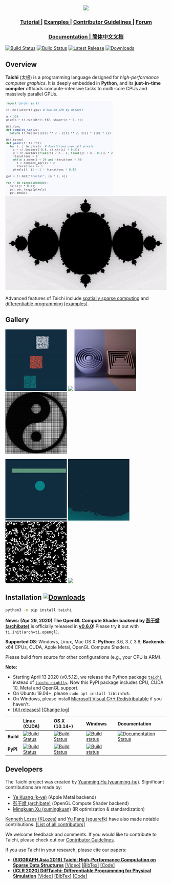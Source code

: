 <div align="center">
  <img width="500px" src="https://github.com/yuanming-hu/taichi/raw/master/misc/logo.png">
  <h3> <a href="https://taichi.readthedocs.io/en/latest/hello.html"> Tutorial </a> | <a href="https://github.com/yuanming-hu/taichi/tree/master/examples"> Examples </a> | <a href="https://taichi.readthedocs.io/en/latest/contributor_guide.html"> Contributor Guidelines </a> | <a href="https://forum.taichi.graphics/"> Forum </a> </h3>
  <h3> <a href="https://taichi.readthedocs.io/en/stable/"> Documentation </a> |<a href="https://taichi.readthedocs.io/zh_CN/latest/"> 简体中文文档 </a> </h3>
</div>

[![Build Status](https://img.shields.io/appveyor/build/yuanming-hu/taichi?logo=AppVeyor)](https://ci.appveyor.com/project/yuanming-hu/taichi/branch/master)
[![Build Status](https://img.shields.io/travis/taichi-dev/taichi?logo=Travis)](https://travis-ci.com/taichi-dev/taichi)
[![Latest Release](https://img.shields.io/github/v/release/taichi-dev/taichi?color=yellow)](https://github.com/taichi-dev/taichi/releases/latest)
[![Downloads](https://img.shields.io/pypi/dw/taichi?color=blue)](https://pepy.tech/project/taichi)

## Overview

**Taichi** (太极) is a programming language designed for *high-performance computer graphics*. It is deeply embedded in **Python**, and its **just-in-time compiler** offloads compute-intensive tasks to multi-core CPUs and massively parallel GPUs.

<a href="https://github.com/taichi-dev/taichi/blob/master/examples/fractal.py#L1-L31"> <img src="https://github.com/yuanming-hu/public_files/raw/master/graphics/taichi/fractal_code.png" height="293px"></a>  <img src="https://raw.githubusercontent.com/yuanming-hu/public_files/master/graphics/taichi/fractal_small.gif" height="293px">


Advanced features of Taichi include [spatially sparse computing](https://taichi.readthedocs.io/en/latest/sparse.html) and [differentiable programming](https://taichi.readthedocs.io/en/latest/differentiable_programming.html) [[examples]](https://github.com/yuanming-hu/difftaichi).

## Gallery

<a href="https://github.com/taichi-dev/taichi/blob/master/examples/mpm128.py"><img src="https://raw.githubusercontent.com/yuanming-hu/public_files/master/graphics/taichi/mpm128.gif" height="192px"></a> <a href="https://github.com/taichi-dev/taichi/blob/master/examples/stable_fluid.py"> <img src="https://raw.githubusercontent.com/yuanming-hu/public_files/master/graphics/taichi/stable_fluids.gif" height="192px"></a> <a href="https://github.com/taichi-dev/taichi/blob/master/examples/sdf_renderer.py"><img src="https://raw.githubusercontent.com/yuanming-hu/public_files/master/graphics/taichi/sdf_renderer.jpg" height="192px"></a> <a href="https://github.com/taichi-dev/taichi/blob/master/examples/taichi_sparse.py"><img src="https://raw.githubusercontent.com/yuanming-hu/public_files/master/graphics/taichi/sparse_grids.gif" height="192px"></a>

<a href="https://github.com/taichi-dev/taichi/blob/master/examples/mpm_lagrangian_forces.py"><img src="https://raw.githubusercontent.com/yuanming-hu/public_files/master/graphics/taichi/lagrangian.gif" height="192px"></a> <a href="https://github.com/taichi-dev/taichi/blob/master/examples/pbf2d.py"><img src="https://raw.githubusercontent.com/yuanming-hu/public_files/master/graphics/taichi/pbf.gif" height="192px"></a> <a href="https://github.com/taichi-dev/taichi/blob/master/examples/game_of_life.py"><img src="https://raw.githubusercontent.com/yuanming-hu/public_files/master/graphics/taichi/game_of_life.gif" height="192px"></a> <a href="https://github.com/taichi-dev/taichi/blob/master/examples/euler.py"><img src="https://raw.githubusercontent.com/yuanming-hu/public_files/master/graphics/taichi/euler.gif" height="192px"></a>


## Installation [![Downloads](https://pepy.tech/badge/taichi-nightly)](https://pepy.tech/project/taichi-nightly)

```bash
python3 -m pip install taichi
```

**News: (Apr 29, 2020) The OpenGL Compute Shader backend by [彭于斌 (archibate)](https://github.com/archibate)** is officially released in [**v0.6.0**](https://github.com/taichi-dev/taichi/releases/tag/v0.6.0)! Please try it out with `ti.init(arch=ti.opengl)`.

**Supported OS**: Windows, Linux, Mac OS X; **Python**: 3.6, 3.7, 3.8; **Backends**: x64 CPUs, CUDA, Apple Metal, OpenGL Compute Shaders.

Please build from source for other configurations (e.g., your CPU is ARM).

**Note:**
 - Starting April 13 2020 (v0.5.12), we release the Python package [`taichi`](https://pypi.org/project/taichi/) instead of [`taichi-nightly`](https://pypi.org/project/taichi-nightly/). Now this PyPI package includes CPU, CUDA 10, Metal and OpenGL support.
 - On Ubuntu 19.04+, please `sudo apt install libtinfo5`.
 - On Windows, please install [Microsoft Visual C++ Redistributable](https://aka.ms/vs/16/release/vc_redist.x64.exe) if you haven't.
 - [[All releases]](https://github.com/taichi-dev/taichi/releases) [[Change log]](misc/changelog.md)

|| **Linux (CUDA)** | **OS X (10.14+)** | **Windows** | **Documentation**|
|:------|:-----|:-----|:-----|:-----|
|**Build**|[![Build Status](http://f11.csail.mit.edu:8080/job/taichi/badge/icon)](http://f11.csail.mit.edu:8080/job/taichi/)| [![Build Status](https://travis-ci.com/taichi-dev/taichi.svg?branch=master)](https://travis-ci.com/taichi-dev/taichi) | [![Build status](https://ci.appveyor.com/api/projects/status/yxm0uniin8xty4j7/branch/master?svg=true)](https://ci.appveyor.com/project/yuanming-hu/taichi/branch/master)| [![Documentation Status](https://readthedocs.org/projects/taichi/badge/?version=latest)](http://taichi.readthedocs.io/en/latest/?badge=latest)|
|**PyPI**|[![Build Status](https://travis-ci.com/yuanming-hu/taichi-wheels-test.svg?branch=master)](https://travis-ci.com/yuanming-hu/taichi-wheels-test)|[![Build Status](https://travis-ci.com/yuanming-hu/taichi-wheels-test.svg?branch=master)](https://travis-ci.com/yuanming-hu/taichi-wheels-test)|[![Build status](https://ci.appveyor.com/api/projects/status/39ar9wa8yd49je7o?svg=true)](https://ci.appveyor.com/project/yuanming-hu/taichi-wheels-test) |

## Developers

The Taichi project was created by [Yuanming Hu (yuanming-hu)](https://github.com/yuanming-hu). Significant contributions are made by:
 - [Ye Kuang (k-ye)](https://github.com/k-ye) (Apple Metal backend)
 - [彭于斌 (archibate)](https://github.com/archibate) (OpenGL Compute Shader backend)
 - [Mingkuan Xu (xumingkuan)](https://github.com/xumingkuan) (IR optimization & standardization)

[Kenneth Lozes (KLozes)](https://github.com/KLozes) and [Yu Fang (squarefk)](https://github.com/squarefk) have also made notable contributions. [[List of all contributors]](https://github.com/taichi-dev/taichi/graphs/contributors)

We welcome feedback and comments. If you would like to contribute to Taichi, please check out our [Contributor Guidelines](https://taichi.readthedocs.io/en/latest/contributor_guide.html).

If you use Taichi in your research, please cite our papers:

- [**(SIGGRAPH Asia 2019) Taichi: High-Performance Computation on Sparse Data Structures**](http://taichi.graphics/wp-content/uploads/2019/09/taichi_lang.pdf) [[Video]](https://youtu.be/wKw8LMF3Djo) [[BibTex]](https://raw.githubusercontent.com/yuanming-hu/taichi/master/misc/taichi_bibtex.txt) [[Code]](https://github.com/taichi-dev/taichi)
- [**(ICLR 2020) DiffTaichi: Differentiable Programming for Physical Simulation**](https://arxiv.org/abs/1910.00935) [[Video]](https://www.youtube.com/watch?v=Z1xvAZve9aE) [[BibTex]](https://raw.githubusercontent.com/yuanming-hu/taichi/master/misc/difftaichi_bibtex.txt) [[Code]](https://github.com/yuanming-hu/difftaichi)
